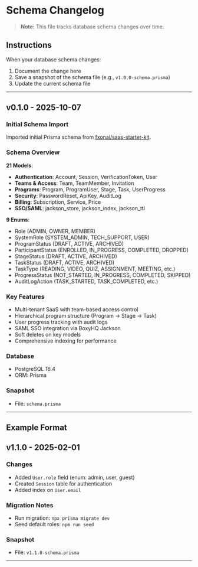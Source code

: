 # Schema Changelog

> **Note:** This file tracks database schema changes over time.

## Instructions

When your database schema changes:
1. Document the change here
2. Save a snapshot of the schema file (e.g., `v1.0.0-schema.prisma`)
3. Update the current schema file

---

## v0.1.0 - 2025-10-07

### Initial Schema Import

Imported initial Prisma schema from [fxonai/saas-starter-kit](https://github.com/fxonai/saas-starter-kit).

### Schema Overview

**21 Models**:
- **Authentication**: Account, Session, VerificationToken, User
- **Teams & Access**: Team, TeamMember, Invitation
- **Programs**: Program, ProgramUser, Stage, Task, UserProgress
- **Security**: PasswordReset, ApiKey, AuditLog
- **Billing**: Subscription, Service, Price
- **SSO/SAML**: jackson_store, jackson_index, jackson_ttl

**9 Enums**:
- Role (ADMIN, OWNER, MEMBER)
- SystemRole (SYSTEM_ADMIN, TECH_SUPPORT, USER)
- ProgramStatus (DRAFT, ACTIVE, ARCHIVED)
- ParticipantStatus (ENROLLED, IN_PROGRESS, COMPLETED, DROPPED)
- StageStatus (DRAFT, ACTIVE, ARCHIVED)
- TaskStatus (DRAFT, ACTIVE, ARCHIVED)
- TaskType (READING, VIDEO, QUIZ, ASSIGNMENT, MEETING, etc.)
- ProgressStatus (NOT_STARTED, IN_PROGRESS, COMPLETED, SKIPPED)
- AuditLogAction (TASK_STARTED, TASK_COMPLETED, etc.)

### Key Features
- Multi-tenant SaaS with team-based access control
- Hierarchical program structure (Program → Stage → Task)
- User progress tracking with audit logs
- SAML SSO integration via BoxyHQ Jackson
- Soft deletes on key models
- Comprehensive indexing for performance

### Database
- PostgreSQL 16.4
- ORM: Prisma

### Snapshot
- File: `schema.prisma`

---

## Example Format

## v1.1.0 - 2025-02-01

### Changes
- Added `User.role` field (enum: admin, user, guest)
- Created `Session` table for authentication
- Added index on `User.email`

### Migration Notes
- Run migration: `npx prisma migrate dev`
- Seed default roles: `npm run seed`

### Snapshot
- File: `v1.1.0-schema.prisma`

---
